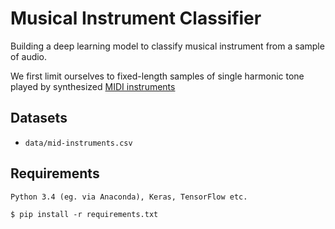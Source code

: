 # Musical Instrument Classifier

Building a deep learning model to classify musical instrument from a sample of audio.

We first limit ourselves to fixed-length samples of single harmonic tone played by synthesized [MIDI instruments](https://www.midi.org/specifications/item/gm-level-1-sound-set)

## Datasets

- `data/mid-instruments.csv`

## Requirements

`Python 3.4 (eg. via Anaconda), Keras, TensorFlow etc.`

`$ pip install -r requirements.txt` 
